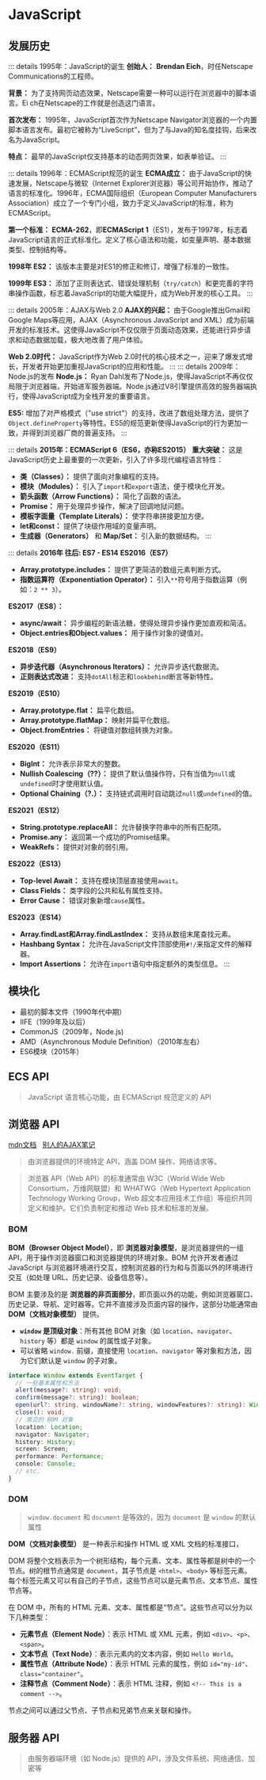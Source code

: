 # JavaScript

## 发展历史
::: details 1995年：JavaScript的诞生
**创始人：** **Brendan Eich**，时任Netscape Communications的工程师。

**背景：** 为了支持网页动态效果，Netscape需要一种可以运行在浏览器中的脚本语言。Ei ch在Netscape的工作就是创造这门语言。

**首次发布：** 1995年，JavaScript首次作为Netscape Navigator浏览器的一个内置脚本语言发布。最初它被称为“LiveScript”，但为了与Java的知名度挂钩，后来改名为JavaScript。

**特点：** 最早的JavaScript仅支持基本的动态网页效果，如表单验证。
:::

::: details 1996年：ECMAScript规范的诞生
**ECMA成立：** 由于JavaScript的快速发展，Netscape与微软（Internet Explorer浏览器）等公司开始协作，推动了语言的标准化。1996年，ECMA国际组织（European Computer Manufacturers Association）成立了一个专门小组，致力于定义JavaScript的标准，称为ECMAScript。

**第一个标准：** **ECMA-262**，即**ECMAScript 1**（ES1），发布于1997年，标志着JavaScript语言的正式标准化。定义了核心语法和功能，如变量声明、基本数据类型、控制结构等。

**1998年 ES2：** 该版本主要是对ES1的修正和修订，增强了标准的一致性。

**1999年 ES3：** 添加了正则表达式、错误处理机制（`try/catch`）和更完善的字符串操作函数，标志着JavaScript的功能大幅提升，成为Web开发的核心工具。
:::

::: details 2005年：AJAX与Web 2.0
**AJAX的兴起：** 由于Google推出Gmail和Google Maps等应用，AJAX（Asynchronous JavaScript and XML）成为前端开发的标准技术。这使得JavaScript不仅仅限于页面动态效果，还能进行异步请求和动态数据加载，极大地改善了用户体验。

**Web 2.0时代：** JavaScript作为Web 2.0时代的核心技术之一，迎来了爆发式增长，开发者开始更加重视JavaScript的应用和性能。
:::
::: details 2009年：Node.js的发布
**Node.js：** Ryan Dahl发布了Node.js，使得JavaScript不再仅仅局限于浏览器端，开始进军服务器端。Node.js通过V8引擎提供高效的服务器端执行，使得JavaScript成为全栈开发的重要语言。

**ES5:** 增加了对严格模式（"use strict"）的支持，改进了数组处理方法，提供了`Object.defineProperty`等特性。ES5的规范更新使得JavaScript的行为更加一致，并得到浏览器厂商的普遍支持。
:::

::: details **2015年：ECMAScript 6（ES6，亦称ES2015）**
**重大突破：** 这是JavaScript历史上最重要的一次更新，引入了许多现代编程语言特性：
- **类（Classes）：** 提供了面向对象编程的支持。
- **模块（Modules）：** 引入了`import`和`export`语法，便于模块化开发。
- **箭头函数（Arrow Functions）：** 简化了函数的语法。
- **Promise：** 用于处理异步操作，解决了回调地狱问题。
- **模板字面量（Template Literals）：** 使字符串拼接更加方便。
- **let和const：** 提供了块级作用域的变量声明。
- **生成器（Generators）** 和 **Map/Set：** 引入新的数据结构。
:::

::: details  **2016年 往后: ES7 - ES14**
**ES2016（ES7）**
- **Array.prototype.includes：** 提供了更简洁的数组元素判断方式。
- **指数运算符（Exponentiation Operator）：** 引入`**`符号用于指数运算（例如：`2 ** 3`）。

**ES2017（ES8）：**
- **async/await：** 异步编程的新语法糖，使得处理异步操作更加直观和简洁。
- **Object.entries和Object.values：** 用于操作对象的键值对。

**ES2018（ES9）**
- **异步迭代器（Asynchronous Iterators）：** 允许异步迭代数据流。
- **正则表达式改进：** 支持`dotAll`标志和`lookbehind`断言等新特性。

**ES2019（ES10）**
- **Array.prototype.flat：** 扁平化数组。
- **Array.prototype.flatMap：** 映射并扁平化数组。
- **Object.fromEntries：** 将键值对数组转换为对象。

**ES2020（ES11）**
- **BigInt：** 允许表示非常大的整数。
- **Nullish Coalescing（??）：** 提供了默认值操作符，只有当值为`null`或`undefined`时才使用默认值。
- **Optional Chaining（?.）：** 支持链式调用时自动跳过`null`或`undefined`的值。

**ES2021（ES12）**
- **String.prototype.replaceAll：** 允许替换字符串中的所有匹配项。
- **Promise.any：** 返回第一个成功的Promise结果。
- **WeakRefs：** 提供对对象的弱引用。

**ES2022（ES13）**
- **Top-level Await：** 支持在模块顶层直接使用`await`。
- **Class Fields：** 类字段的公共和私有属性支持。
- **Error Cause：** 错误对象新增`cause`属性。

**ES2023（ES14）**
- **Array.findLast和Array.findLastIndex：** 支持从数组末尾查找元素。
- **Hashbang Syntax：** 允许在JavaScript文件顶部使用`#!/`来指定文件的解释器。
- **Import Assertions：** 允许在`import`语句中指定额外的类型信息。
:::

## 模块化
- 最初的脚本文件（1990年代中期）
- IIFE（1999年及以后）
- CommonJS（2009年，Node.js)
- AMD（Asynchronous Module Definition）（2010年左右）
- ES6模块（2015年）

## ECS API
> JavaScript 语言核心功能，由 ECMAScript 规范定义的 API

## 浏览器 API
[mdn文档](https://developer.mozilla.org/zh-CN/docs/Web/API)<span style="margin-right:0.5rem"></span>
[别人的AJAX笔记](https://www.yuque.com/u21195183/zr3z4r/imun20)
> 由浏览器提供的环境特定 API，涵盖 DOM 操作、网络请求等。

> 浏览器 API（Web API）的标准通常由 W3C（World Wide Web Consortium，万维网联盟）和 WHATWG（Web Hypertext Application Technology Working Group，Web 超文本应用技术工作组）等组织共同定义和维护。它们负责制定和推动 Web 技术和标准的发展。
### BOM
**BOM（Browser Object Model）**，即 **浏览器对象模型**，是浏览器提供的一组 API，用于操作浏览器窗口和浏览器提供的环境对象。BOM 允许开发者通过 JavaScript 与浏览器环境进行交互，控制浏览器的行为和与页面以外的环境进行交互（如处理 URL、历史记录、设备信息等）。

BOM 主要涉及的是 **浏览器的非页面部分**，即页面以外的功能，例如浏览器窗口、历史记录、导航、定时器等。它并不直接涉及页面内容的操作，这部分功能通常由 **DOM（文档对象模型）** 提供。

- **`window` 是顶级对象**：所有其他 BOM 对象（如 `location`、`navigator`、`history` 等）都是 `window` 的属性或子对象。
- 可以省略 `window.` 前缀，直接使用 `location`、`navigator` 等对象和方法，因为它们默认是 `window` 的子对象。
```ts
interface Window extends EventTarget {
  // 一些基本属性和方法
  alert(message?: string): void;
  confirm(message?: string): boolean;
  open(url?: string, windowName?: string, windowFeatures?: string): Window | null;
  close(): void;
  // 常见的 BOM 对象
  location: Location;
  navigator: Navigator;
  history: History;
  screen: Screen;
  performance: Performance;
  console: Console;
  // etc.
}
```
### DOM
> `window.document` 和 `document` 是等效的，因为 `document` 是 `window` 的默认属性

**DOM（文档对象模型）** 是一种表示和操作 HTML 或 XML 文档的标准接口，

DOM 将整个文档表示为一个树形结构，每个元素、文本、属性等都是树中的一个节点。树的根节点通常是 `document`，其子节点是 `<html>`、`<body>` 等标签元素。每个标签元素又可以有自己的子节点，这些节点可以是元素节点、文本节点、属性节点等。

在 DOM 中，所有的 HTML 元素、文本、属性都是“节点”。这些节点可以分为以下几种类型：

- **元素节点（Element Node）**：表示 HTML 或 XML 元素，例如 `<div>`、`<p>`、`<span>`。
- **文本节点（Text Node）**：表示元素内的文本内容，例如 `Hello World`。
- **属性节点（Attribute Node）**：表示 HTML 元素的属性，例如 `id="my-id"`、`class="container"`。
- **注释节点（Comment Node）**：表示 HTML 注释，例如 `<!-- This is a comment -->`。

节点之间可以通过父节点、子节点和兄弟节点来关联和操作。

## 服务器 API
> 由服务器端环境（如 Node.js）提供的 API，涉及文件系统、网络通信、加密等
